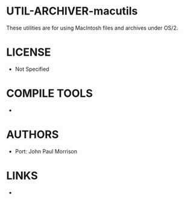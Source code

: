 UTIL-ARCHIVER-macutils
======================

These utilities are for using MacIntosh files and archives under OS/2.

LICENSE
===============
* Not Specified

COMPILE TOOLS
===============
* 
 
AUTHORS
===============
* Port: John Paul Morrison

LINKS
===============
* 
